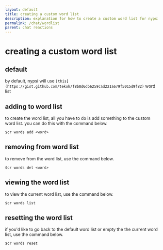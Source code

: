 ```yaml
---
layout: default
title: creating a custom word list
description: explanation for how to create a custom word list for nypsi chat reactions
permalink: /chat/wordlist
parent: chat reactions
---
```


# creating a custom word list

## default

by default, nypsi will use `[this](https://gist.github.com/tekoh/f8b8d6db6259cad221a679f5015d9f82)` word list

## adding to word list

to create the word list, all you have to do is add something to the custom word list. you can do this with the command below.

```
$cr words add <word>
```

## removing from word list

to remove from the word list, use the command below.

```
$cr words del <word>
```

## viewing the word list

to view the current word list, use the command below.

```
$cr words list
```

## resetting the word list

if you'd like to go back to the default word list or empty the the current word list, use the command below.

```
$cr words reset
```
